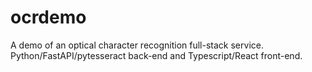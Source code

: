 # ocrdemo
A demo of an optical character recognition full-stack service. Python/FastAPI/pytesseract back-end and Typescript/React front-end. 
